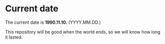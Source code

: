 # Current date

The current date is **1990.11.10.** (YYYY.MM.DD.)

This repository will be good when the world ends, so we will know how long it lasted.